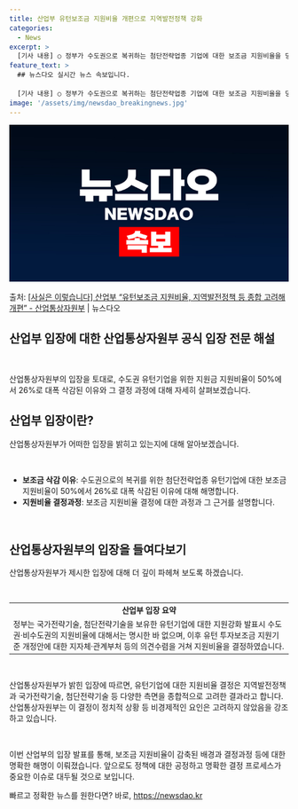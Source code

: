 ```yaml
---
title: 산업부 유턴보조금 지원비율 개편으로 지역발전정책 강화
categories:
  - News
excerpt: >
  [기사 내용] ○ 정부가 수도권으로 복귀하는 첨단전략업종 기업에 대한 보조금 지원비율을 당초 계획인 50%에…
feature_text: >
  ## 뉴스다오 실시간 뉴스 속보입니다.

  [기사 내용] ○ 정부가 수도권으로 복귀하는 첨단전략업종 기업에 대한 보조금 지원비율을 당초 계획인 50%에…
image: '/assets/img/newsdao_breakingnews.jpg'
---
```


![뉴스다오 속보](/assets/img/newsdao_breakingnews.jpg)

<p>출처: <a href="https://newsdao.kr/2726" rel="dofollow">[사실은 이렇습니다] 산업부 “유턴보조금 지원비율, 지역발전정책 등 종합 고려해  개편” - 산업통상자원부</a> | 뉴스다오</p>

<h2 data-ke-size="size26"><b>산업부 입장에 대한 산업통상자원부 공식 입장 전문 해설</b></h2>
<p data-ke-size="size16">&nbsp;</p>
산업통상자원부의 입장을 토대로, 수도권 유턴기업을 위한 지원금 지원비율이 50%에서 26%로 대폭 삭감된 이유와 그 결정 과정에 대해 자세히 살펴보겠습니다. 
<p data-ke-size="size16"></p>
<h2 data-ke-size="size26">산업부 입장이란?</h2>
산업통상자원부가 어떠한 입장을 밝히고 있는지에 대해 알아보겠습니다.
<p data-ke-size="size16">&nbsp;</p>
<ul>
  <li><b>보조금 삭감 이유</b>: 수도권으로의 복귀를 위한 첨단전략업종 유턴기업에 대한 보조금 지원비율이 50%에서 26%로 대폭 삭감된 이유에 대해 해명합니다.</li>
  <li><b>지원비율 결정과정</b>: 보조금 지원비율 결정에 대한 과정과 그 근거를 설명합니다.</li>
</ul>
<p data-ke-size="size16">&nbsp;</p>
<h2 data-ke-size="size26">산업통상자원부의 입장을 들여다보기</h2>
산업통상자원부가 제시한 입장에 대해 더 깊이 파헤쳐 보도록 하겠습니다.
<p data-ke-size="size16">&nbsp;</p>
<table>
  <tr>
    <td style="text-align: center; height: 17px;"><b>산업부 입장 요약</b></td>
  </tr>
  <tr>
    <td style="text-align: left;">정부는 국가전략기술, 첨단전략기술을 보유한 유턴기업에 대한 지원강화 발표시 수도권·비수도권의 지원비율에 대해서는 명시한 바 없으며, 이후 유턴 투자보조금 지원기준 개정안에 대한 지자체·관계부처 등의 의견수렴을 거쳐 지원비율을 결정하였습니다.</td>
  </tr>
</table>
<p data-ke-size="size16">&nbsp;</p>
산업통상자원부가 밝힌 입장에 따르면, 유턴기업에 대한 지원비율 결정은 지역발전정책과 국가전략기술, 첨단전략기술 등 다양한 측면을 종합적으로 고려한 결과라고 합니다. 산업통상자원부는 이 결정이 정치적 상황 등 비경제적인 요인은 고려하지 않았음을 강조하고 있습니다.
<p data-ke-size="size16">&nbsp;</p>
이번 산업부의 입장 발표를 통해, 보조금 지원비율이 감축된 배경과 결정과정 등에 대한 명확한 해명이 이뤄졌습니다. 앞으로도 정책에 대한 공정하고 명확한 결정 프로세스가 중요한 이슈로 대두될 것으로 보입니다. 

빠르고 정확한 뉴스를 원한다면? 바로, <a href="https://newsdao.kr" rel="dofollow">https://newsdao.kr</a>


    
